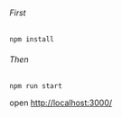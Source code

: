 
###### First
```npm install```

###### Then 
```npm run start```

open [http://localhost:3000/](http://localhost:3000/)
